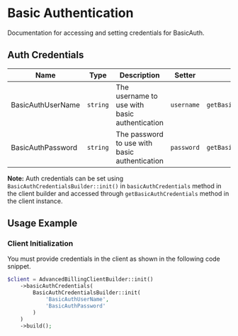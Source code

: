 
# Basic Authentication



Documentation for accessing and setting credentials for BasicAuth.

## Auth Credentials

| Name | Type | Description | Setter | Getter |
|  --- | --- | --- | --- | --- |
| BasicAuthUserName | `string` | The username to use with basic authentication | `username` | `getBasicAuthUserName()` |
| BasicAuthPassword | `string` | The password to use with basic authentication | `password` | `getBasicAuthPassword()` |



**Note:** Auth credentials can be set using `BasicAuthCredentialsBuilder::init()` in `basicAuthCredentials` method in the client builder and accessed through `getBasicAuthCredentials` method in the client instance.

## Usage Example

### Client Initialization

You must provide credentials in the client as shown in the following code snippet.

```php
$client = AdvancedBillingClientBuilder::init()
    ->basicAuthCredentials(
        BasicAuthCredentialsBuilder::init(
            'BasicAuthUserName',
            'BasicAuthPassword'
        )
    )
    ->build();
```


